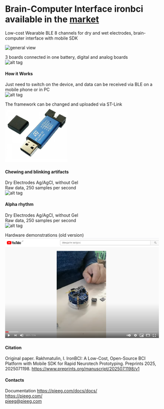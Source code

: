 # Brain-Computer Interface ironbci available in the [market](https://pieeg.com/ironbci/)


Low-cost Wearable BLE 8 channels for dry and wet electrodes, brain-computer interface with mobile SDK   

<img src="https://github.com/pieeg-club/ironbci/blob/master/Supplementary%20files/BLE/ironbci_genereal.jpg" alt="general view" title="general view" width="50%" height="50%">


3 boards connected in one battery, digital and analog boards                              
![alt tag](https://github.com/pieeg-club/ironbci/blob/master/Supplementary%20files/BLE/image_5.png "general view")​


#### How it Works  
Just need to switch on the device, and data can be received via BLE on a mobile phone or in PC   
![alt tag](https://github.com/pieeg-club/ironbci/blob/master/Supplementary%20files/BLE/app.png "app")

The framework can be changed and uploaded via ST-Link  
![alt tag](https://github.com/Ildaron/ironbci/blob/master/Supplementary%20files/stl1.bmp "stm32")

#### Chewing  and blinking artifacts  
Dry Electrodes Ag/AgCl, without Gel        
Raw data, 250 samples per second       
![alt tag](https://github.com/pieeg-club/ironbci/blob/master/Supplementary%20files/BLE/image_3.png "general view")

#### Alpha rhythm  
Dry Electrodes Ag/AgCl, without Gel        
Raw data, 250 samples per second       
![alt tag](https://github.com/pieeg-club/ironbci/blob/master/Supplementary%20files/BLE/image_2.png "general view")

Hardware demonstrations (old version)  
[![Hardware demonstrations](https://github.com/Ildaron/ironbci/blob/master/Supplementary%20files/hardware_ironbci.bmp)](https://youtu.be/gWpfsLuq_eE)    
   

#### Citation  
Original paper. 
Rakhmatulin, I. IronBCI: A Low-Cost, Open-Source BCI Platform with Mobile SDK for Rapid Neurotech Prototyping. Preprints 2025, 2025071198. https://www.preprints.org/manuscript/202507.1198/v1  
 

#### Contacts   
Documentation https://pieeg.com/docs/docs/  
https://pieeg.com/   
pieeg@pieeg.com  

